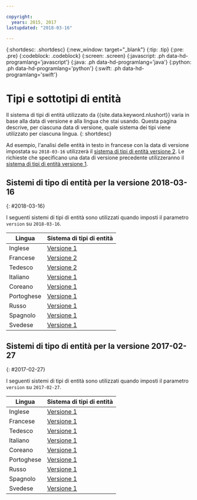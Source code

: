 ```yaml
---

copyright:
  years: 2015, 2017
lastupdated: "2018-03-16"

---
```


{:shortdesc: .shortdesc}
{:new_window: target="_blank"}
{:tip: .tip}
{:pre: .pre}
{:codeblock: .codeblock}
{:screen: .screen}
{:javascript: .ph data-hd-programlang='javascript'}
{:java: .ph data-hd-programlang='java'}
{:python: .ph data-hd-programlang='python'}
{:swift: .ph data-hd-programlang='swift'}

# Tipi e sottotipi di entità

Il sistema di tipi di entità utilizzato da {{site.data.keyword.nlushort}} varia in base alla data di versione e alla lingua che stai usando. Questa pagina descrive, per ciascuna data di versione, quale sistema dei tipi viene utilizzato per ciascuna lingua.
{: shortdesc}

Ad esempio, l'analisi delle entità in testo in francese con la data di versione impostata su `2018-03-16` utilizzerà il [sistema di tipi di entità versione 2][v2]. Le richieste che specificano una data di versione precedente utilizzeranno il [sistema di tipi di entità versione 1][v1].


## Sistemi di tipo di entità per la versione 2018-03-16
{: #2018-03-16}

I seguenti sistemi di tipi di entità sono utilizzati quando imposti il parametro `version` su `2018-03-16`.

|Lingua|Sistema di tipi di entità|
| --- | ---|
| Inglese | [Versione 1][v1] |
| Francese | [Versione 2][v2] |
| Tedesco | [Versione 2][v2] |
| Italiano | [Versione 1][v1] |
| Coreano | [Versione 1][v1] |
| Portoghese | [Versione 1][v1] |
| Russo | [Versione 1][v1] |
| Spagnolo | [Versione 1][v1] |
| Svedese | [Versione 1][v1] |


## Sistemi di tipo di entità per la versione 2017-02-27
{: #2017-02-27}

I seguenti sistemi di tipi di entità sono utilizzati quando imposti il parametro `version` su `2017-02-27`.

|Lingua|Sistema di tipi di entità|
| --- | ---|
| Inglese | [Versione 1][v1] |
| Francese | [Versione 1][v1] |
| Tedesco | [Versione 1][v1] |
| Italiano | [Versione 1][v1] |
| Coreano | [Versione 1][v1] |
| Portoghese | [Versione 1][v1] |
| Russo | [Versione 1][v1] |
| Spagnolo | [Versione 1][v1] |
| Svedese | [Versione 1][v1] |


[v1]: entity-types-v1.html
[v2]: entity-types-v2.html
